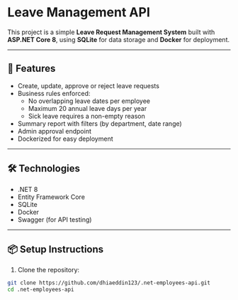 # Leave Management API

This project is a simple **Leave Request Management System** built with **ASP.NET Core 8**, using **SQLite** for data storage and **Docker** for deployment.

---

## 🚀 Features

- Create, update, approve or reject leave requests
- Business rules enforced:
  - No overlapping leave dates per employee
  - Maximum 20 annual leave days per year
  - Sick leave requires a non-empty reason
- Summary report with filters (by department, date range)
- Admin approval endpoint
- Dockerized for easy deployment

---

## 🛠️ Technologies

- .NET 8
- Entity Framework Core
- SQLite
- Docker
- Swagger (for API testing)

---

## 📦 Setup Instructions

1. Clone the repository:

```bash
git clone https://github.com/dhiaeddin123/.net-employees-api.git
cd .net-employees-api
